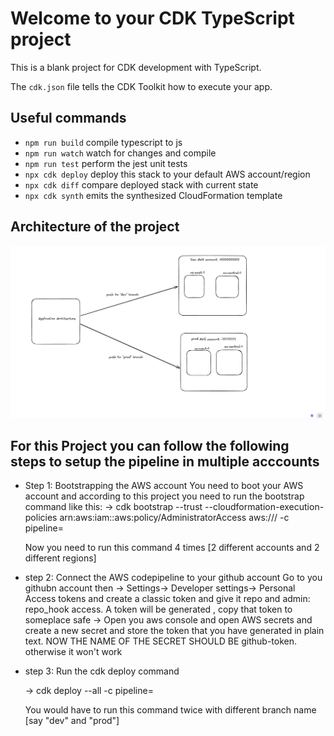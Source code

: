 # Welcome to your CDK TypeScript project

This is a blank project for CDK development with TypeScript.

The `cdk.json` file tells the CDK Toolkit how to execute your app.

## Useful commands

* `npm run build`   compile typescript to js
* `npm run watch`   watch for changes and compile
* `npm run test`    perform the jest unit tests
* `npx cdk deploy`  deploy this stack to your default AWS account/region
* `npx cdk diff`    compare deployed stack with current state
* `npx cdk synth`   emits the synthesized CloudFormation template

## Architecture of the project


![Open the imaage ](image.png)




## For this Project you can follow the following steps to setup the pipeline in multiple acccounts
* Step 1:  Bootstrapping the AWS account
    You need to boot your AWS account and according to this project you need to run the bootstrap command like this:
    -> cdk bootstrap --trust <pipelineAccountId> --cloudformation-execution-policies arn:aws:iam::aws:policy/AdministratorAccess aws://<targetAccountId>/<targetRegion> -c pipeline=<branchName>

    Now you need to run this command 4 times [2 different accounts and 2 different regions]
* step 2: Connect the AWS codepipeline to your github account
    Go to you githubn account  then -> Settings-> Developer settings-> Personal Access tokens  and create a classic token and give it repo and admin: repo_hook access.
    A token will be generated , copy that token to someplace safe
    -> Open you aws console and open AWS secrets and create a new secret and store the token that you have generated in plain text.
    NOW THE NAME OF THE SECRET SHOULD BE github-token. otherwise it won't work

* step 3: Run the cdk deploy command 

    -> cdk deploy --all -c pipeline=<branchName>

    You would have to run this command twice with different branch name [say "dev" and "prod"]


